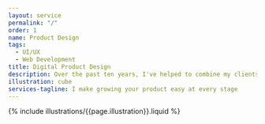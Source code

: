 ```yaml
---
layout: service
permalink: "/"
order: 1
name: Product Design
tags:
  - UI/UX
  - Web Development
title: Digital Product Design
description: Over the past ten years, I've helped to combine my clients' vision of the future with the perspectives of their users to create  stunning, tailored experiences that are accessible to everyone on the web
illustration: cube
services-tagline: I make growing your product easy at every stage
---
```


{% include illustrations/{{page.illustration}}.liquid %}
